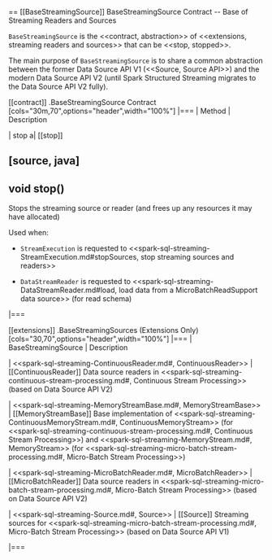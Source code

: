 == [[BaseStreamingSource]] BaseStreamingSource Contract -- Base of Streaming Readers and Sources

`BaseStreamingSource` is the <<contract, abstraction>> of <<extensions, streaming readers and sources>> that can be <<stop, stopped>>.

The main purpose of `BaseStreamingSource` is to share a common abstraction between the former Data Source API V1 (<<Source, Source API>>) and the modern Data Source API V2 (until Spark Structured Streaming migrates to the Data Source API V2 fully).

[[contract]]
.BaseStreamingSource Contract
[cols="30m,70",options="header",width="100%"]
|===
| Method
| Description

| stop
a| [[stop]]

[source, java]
----
void stop()
----

Stops the streaming source or reader (and frees up any resources it may have allocated)

Used when:

* `StreamExecution` is requested to <<spark-sql-streaming-StreamExecution.md#stopSources, stop streaming sources and readers>>

* `DataStreamReader` is requested to <<spark-sql-streaming-DataStreamReader.md#load, load data from a MicroBatchReadSupport data source>> (for read schema)

|===

[[extensions]]
.BaseStreamingSources (Extensions Only)
[cols="30,70",options="header",width="100%"]
|===
| BaseStreamingSource
| Description

| <<spark-sql-streaming-ContinuousReader.md#, ContinuousReader>>
| [[ContinuousReader]] Data source readers in <<spark-sql-streaming-continuous-stream-processing.md#, Continuous Stream Processing>> (based on Data Source API V2)

| <<spark-sql-streaming-MemoryStreamBase.md#, MemoryStreamBase>>
| [[MemoryStreamBase]] Base implementation of <<spark-sql-streaming-ContinuousMemoryStream.md#, ContinuousMemoryStream>> (for <<spark-sql-streaming-continuous-stream-processing.md#, Continuous Stream Processing>>) and <<spark-sql-streaming-MemoryStream.md#, MemoryStream>> (for <<spark-sql-streaming-micro-batch-stream-processing.md#, Micro-Batch Stream Processing>>)

| <<spark-sql-streaming-MicroBatchReader.md#, MicroBatchReader>>
| [[MicroBatchReader]] Data source readers in <<spark-sql-streaming-micro-batch-stream-processing.md#, Micro-Batch Stream Processing>> (based on Data Source API V2)

| <<spark-sql-streaming-Source.md#, Source>>
| [[Source]] Streaming sources for <<spark-sql-streaming-micro-batch-stream-processing.md#, Micro-Batch Stream Processing>> (based on Data Source API V1)

|===
